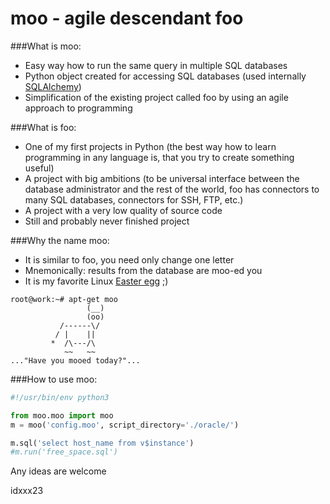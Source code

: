 moo - agile descendant foo
==========================

###What is moo:

 * Easy way how to run the same query in multiple SQL databases
 * Python object created for accessing SQL databases (used internally [SQLAlchemy](http://www.sqlalchemy.org/))
 * Simplification of the existing project called foo by using an agile approach to programming

###What is foo:

 * One of my first projects in Python (the best way how to learn programming in any language is, that you try to create something useful)
 * A project with big ambitions (to be universal interface between the database administrator and the rest of the world, foo has connectors to many SQL databases, connectors for SSH, FTP, etc.)
 * A project with a very low quality of source code
 * Still and probably never finished project
 
###Why the name moo:

 * It is similar to foo, you need only change one letter
 * Mnemonically: results from the database are moo-ed you
 * It is my favorite Linux [Easter egg](http://en.wikipedia.org/wiki/Easter_egg_%28media%29) ;)

```shell
root@work:~# apt-get moo
                 (__) 
                 (oo) 
           /------\/ 
          / |    ||   
         *  /\---/\ 
            ~~   ~~   
..."Have you mooed today?"...
```

###How to use moo:

```python
#!/usr/bin/env python3

from moo.moo import moo
m = moo('config.moo', script_directory='./oracle/')

m.sql('select host_name from v$instance')
#m.run('free_space.sql')
```

Any ideas are welcome

idxxx23
